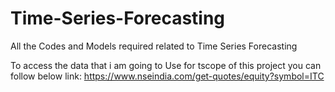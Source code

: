 # Time-Series-Forecasting
All the Codes and Models required related to Time Series Forecasting

To access the data that i am going to Use for tscope of this project you can follow below link:
https://www.nseindia.com/get-quotes/equity?symbol=ITC
